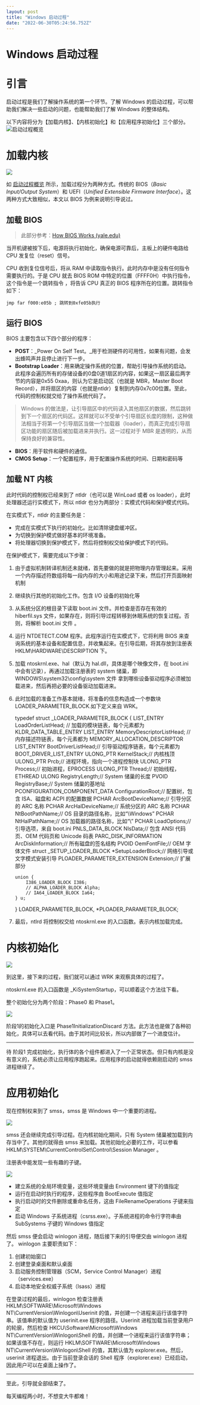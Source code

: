 ```yaml
---
layout: post
title: "Windows 启动过程"
date: "2022-06-30T05:24:56.752Z"
---
```

Windows 启动过程
============

引言
==

启动过程是我们了解操作系统的第一个环节。了解 Windows 的启动过程，可以帮助我们解决一些启动的问题，也能帮助我们了解 Windows 的整体结构。

以下内容将分为【加载内核】、【内核初始化】和【应用程序初始化】三个部分。  
![启动过程概览](https://img2022.cnblogs.com/blog/917989/202206/917989-20220630082018259-127666481.png)

加载内核
====

![](https://img2022.cnblogs.com/blog/917989/202206/917989-20220630082050553-677136244.png)

如 [启动过程概览](https://www.notion.so/6060eb3f3af14251bb3c3bc8b47c45ee) 所示，加载过程分为两种方式。传统的 BIOS（_Basic Input/Output System_）和 UEFI（_Unified Extensible Firmware Interface_）。这两种方式大致相似，本文以 BIOS 为例来说明引导说过。

加载 BIOS
-------

> 此部分参考：[How BIOS Works (yale.edu)](http://flint.cs.yale.edu/feng/cos/resources/BIOS/#:~:text=How%20does%20system,set%20it%20active.)

当开机键被按下后，电源将执行初始化，确保电源可靠后，主板上的硬件电路给 CPU 发复位（reset）信号。

CPU 收到复位信号后，将从 RAM 中读取指令执行。此时内存中是没有任何指令需要执行的。于是 CPU 就去 BIOS ROM 中特定的位置（FFFF0H）中执行指令，这个指令是一个跳转指令 ，将告诉 CPU 真正的 BIOS 程序所在的位置。跳转指令如下：

    jmp far f000:e05b ; 跳转到0xfe05b执行
    

运行 BIOS
-------

BIOS 主要包含以下四个部分的程序：

*   **POST**：_Power On Self Test。_用于检测硬件的可用性，如果有问题，会发出蜂鸣声并且停止进行下一步。
*   **Bootstrap Loader**：用来确定操作系统的位置，帮助引导操作系统的启动。此程序会遍历所有的存储设备的0盘0道1扇区的内容，如果这一扇区最后两字节的内容是0x55 0xaa，则认为它是启动区（也就是 MBR，Master Boot Record），并将扇区的内容（也就是ntldr）复制到内存0x7c00位置。至此，代码的控制权就交给了操作系统代码了。

> Windows 的做法是，让引导扇区中的代码读入其他扇区的数据，然后跳转到下一个扇区的代码区。这样就可以不受单个引导扇区长度的限制，这种做法相当于将第一个引导扇区当做一个加载器（loader），而真正完成引导扇区功能的扇区随后被加载进来并执行。这一过程对于 MBR 是透明的，从而保持良好的兼容性。

*   **BIOS**：用于软件和硬件的通信。
*   **CMOS Setup**：一个配置程序，用于配置操作系统的时间、日期和密码等

加载 NT 内核
--------

此时代码的控制权已经来到了 ntldr（也可以是 WinLoad 或者 os loader），此时处理器还运行实模式下，所以 ntldr 也分为两部分：实模式代码和保护模式代码。

在实模式下，ntldr 的主要任务是：

*   完成在实模式下执行的初始化。比如清除键盘缓冲区。
*   为切换到保护模式做好基本的环境准备。
*   将处理器切换到保护模式下，然后将控制权交给保护模式下的代码。

在保护模式下，需要完成以下步骤：

1.  由于虚拟机制转译机制还未就绪，首先要做的就是把物理内存管理起来。采用一个内存描述符数组将每一段内存的大小和用途记录下来，然后打开页面映射机制
2.  继续执行其他的初始化工作。包含 I/O 设备的初始化等
3.  从系统分区的根目录下读取 boot.ini 文件。并检查是否存在有效的 hiberfil.sys 文件，如果存在，则将引导过程转移到休眠系统的恢复过程。否则，将解析 boot.ini 文件 。
4.  运行 NTDETECT.COM 程序。此程序运行在实模式下，它将利用 BIOS 来查询系统的基本设备和配置信息，并收集起来。在引导后期，将其存放到注册表 HKLM\\HARDWARE\\DESCRIPTION 下。
5.  加载 ntoskrnl.exe、hal（默认为 hal.dll，具体是哪个映像文件，在 boot.ini 中会有记录），再通过加载注册表的 system 储巢，即 WINDOWS\\system32\\config\\system 文件 拿到哪些设备驱动程序必须被加载进来，然后再把必要的设备驱动加载进来。
6.  此时加载的准备工作基本就绪，将准备的信息构造成一个参数块 LOADER\_PARAMETER\_BLOCK.如下定义来自 WRK。

    typedef struct _LOADER_PARAMETER_BLOCK {
        LIST_ENTRY LoadOrderListHead; // 加载的模块链表，每个元素都为 KLDR_DATA_TABLE_ENTRY
        LIST_ENTRY MemoryDescriptorListHead; // 内存描述符链表，每个元素都为 MEMORY_ALLOCATION_DESCRIPTOR
        LIST_ENTRY BootDriverListHead;// 引导驱动程序链表，每个元素都为 BOOT_DRIVER_LIST_ENTRY
        ULONG_PTR KernelStack;// 内核栈顶
        ULONG_PTR Prcb;// 进程环境，指向一个进程控制块
        ULONG_PTR Process;// 初始进程，EPROCESS
        ULONG_PTR Thread;// 初始线程，ETHREAD
        ULONG RegistryLength;// System 储巢的长度
        PVOID RegistryBase;// System 储巢的基地址
        PCONFIGURATION_COMPONENT_DATA ConfigurationRoot;// 配置树，包含 ISA、磁盘和 ACPI 的配置数据
        PCHAR ArcBootDeviceName;// 引导分区的 ARC 名称
        PCHAR ArcHalDeviceName;// 系统分区的 ARC 名称
        PCHAR NtBootPathName;// OS 目录的路径名称，比如“\Windows”
        PCHAR NtHalPathName;// OS 加载器的路径名称，比如“\”
        PCHAR LoadOptions;// 引导选项，来自 boot.ini
        PNLS_DATA_BLOCK NlsData;// 包含 ANSI 代码页、OEM 代码页和 Unicode 码表
        PARC_DISK_INFORMATION ArcDiskInformation;// 所有磁盘的签名结构
        PVOID OemFontFile;// OEM 字体文件
        struct _SETUP_LOADER_BLOCK *SetupLoaderBlock;// 网络引导或文字模式安装引导
        PLOADER_PARAMETER_EXTENSION Extension;// 扩展部分
    
        union {
            I386_LOADER_BLOCK I386;
            // ALPHA_LOADER_BLOCK Alpha;
            // IA64_LOADER_BLOCK Ia64;
        } u;
    } LOADER_PARAMETER_BLOCK, *PLOADER_PARAMETER_BLOCK;
    

1.  最后，ntlrd 将控制权交给 ntoskrnl.exe 的入口函数。表示内核加载完成。

内核初始化
=====

![](https://img2022.cnblogs.com/blog/917989/202206/917989-20220630082250594-1344326554.png)

到这里，接下来的过程，我们就可以通过 WRK 来观察具体的过程了。

ntoskrnl.exe 的入口函数是 \_KiSystemStartup，可以顺着这个方法往下看。

整个初始化分为两个阶段：Phase0 和 Phase1。

![](https://img2022.cnblogs.com/blog/917989/202206/917989-20220630082316890-1276076988.png)

阶段1的初始化入口是 Phase1InitializationDiscard 方法。此方法也是做了各种初始化，具体可以去看代码。由于其时间比较长，所以内部做了一个进度估计。

* * *

待 阶段1 完成初始化，执行体的各个组件都进入了一个正常状态。但只有内核是没有意义的，系统必须让应用程序跑起来。应用程序的启动就得依赖刚启动的 smss 进程继续了。

应用初始化
=====

现在控制权来到了 smss，smss 是 Windows 中一个重要的进程。

![](https://img2022.cnblogs.com/blog/917989/202206/917989-20220630082330870-291837282.png)

smss 还会继续完成引导过程。在内核初始化期间，只有 System 储巢被加载到内存当中了。其他的就得由 smss 来加载。其他初始化必要的工作，可以参看 HKLM\\SYSTEM\\CurrentControlSet\\Control\\Session Manager 。

注册表中能发现一些有趣的子键。

![](https://img2022.cnblogs.com/blog/917989/202206/917989-20220630082347416-96632726.png)

*   建立系统的全局环境变量，这些环境变量由 Environment 键下的值指定
*   运行在启动时执行的程序，这些程序由 BootExecute 值指定
*   执行启动时的文件删除或重命名任务，这由 FileRenameOperations 子键来指定
*   启动 Windows 子系统进程（csrss.exe）。子系统进程的命令行字符串由 SubSystems 子键的 Windows 值指定

然后 smss 便会启动 winlogon 进程，随后接下来的引导便交由 winlogon 进程了。 winlogon 主要职责如下：

1.  创建初始窗口
2.  创建登录桌面和默认桌面
3.  启动服务控制管理器（SCM，Service Control Manager）进程（services.exe）
4.  启动本地安全权威子系统（lsass）进程

在登录过程的最后，winlogon 检查注册表 HKLM\\SOFTWARE\\Microsoft\\Windows NT\\CurrentVersion\\Winlogon\\Userinit 的值，并创建一个进程来运行该值字符串。该值串的默认值为 userinit.exe 程序的路径。Userinit 进程加载当前登录用户的轮廓，然后检查 HKCU\\Software\\Microsoft\\Windows NT\\CurrentVersion\\Winlogon\\Shell 的值，并创建一个进程来运行该值字符串；如果该值不存在，则运行 HKLM\\SOFTWARE\\Microsoft\\Windows NT\\CurrentVersion\\Winlogon\\Shell 的值，其默认值为 explorer.exe。然后，userinit 进程退出。由于当前登录会话的 Shell 程序（explorer.exe）已经启动，因此用户可以在桌面上操作了。

* * *

至此，引导就全部结束了。

每天编程两小时，不想变大牛都难！